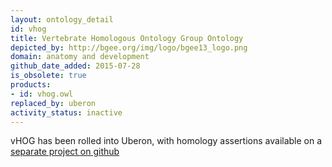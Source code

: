 ```yaml
---
layout: ontology_detail
id: vhog
title: Vertebrate Homologous Ontology Group Ontology
depicted_by: http://bgee.org/img/logo/bgee13_logo.png
domain: anatomy and development
github_date_added: 2015-07-28
is_obsolete: true
products:
- id: vhog.owl
replaced_by: uberon
activity_status: inactive
---
```


vHOG has been rolled into Uberon, with homology assertions available on a [separate project on github](https://github.com/BgeeDB/anatomical-similarity-annotations)
